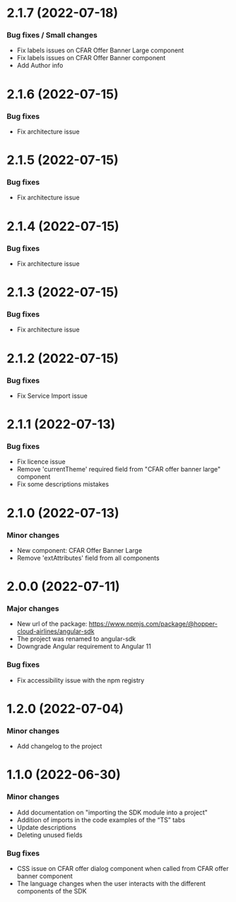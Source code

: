 <a name="2.1.7"></a>

# 2.1.7 (2022-07-18)

### Bug fixes / Small changes
- Fix labels issues on CFAR Offer Banner Large component
- Fix labels issues on CFAR Offer Banner component
- Add Author info

<a name="2.1.6"></a>

# 2.1.6 (2022-07-15)

### Bug fixes
- Fix architecture issue

<a name="2.1.5"></a>

# 2.1.5 (2022-07-15)

### Bug fixes
- Fix architecture issue

<a name="2.1.4"></a>

# 2.1.4 (2022-07-15)

### Bug fixes
- Fix architecture issue

<a name="2.1.3"></a>

# 2.1.3 (2022-07-15)

### Bug fixes
- Fix architecture issue

<a name="2.1.2"></a>

# 2.1.2 (2022-07-15)

### Bug fixes
- Fix Service Import issue

<a name="2.1.1"></a>

# 2.1.1 (2022-07-13)

### Bug fixes
- Fix licence issue
- Remove 'currentTheme' required field from "CFAR offer banner large" component
- Fix some descriptions mistakes

<a name="2.1.0"></a>

# 2.1.0 (2022-07-13)

### Minor changes
- New component: CFAR Offer Banner Large
- Remove 'extAttributes' field from all components

<a name="2.0.0"></a>

# 2.0.0 (2022-07-11)

### Major changes
- New url of the package: https://www.npmjs.com/package/@hopper-cloud-airlines/angular-sdk
- The project was renamed to angular-sdk
- Downgrade Angular requirement to Angular 11

### Bug fixes
- Fix accessibility issue with the npm registry

<a name="1.2.0"></a>

# 1.2.0 (2022-07-04)

### Minor changes
- Add changelog to the project

<a name="1.1.0"></a>

# 1.1.0 (2022-06-30)

### Minor changes
- Add documentation on "importing the SDK module into a project"
- Addition of imports in the code examples of the “TS” tabs
- Update descriptions
- Deleting unused fields

### Bug fixes
- CSS issue on CFAR offer dialog component when called from CFAR offer banner component
- The language changes when the user interacts with the different components of the SDK

